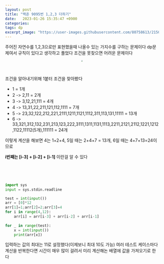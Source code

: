 ```yaml
---
layout: post
title: "백준 9095번 1,2,3 더하기"
date:   2023-01-26 15:35:47 +0900
categories:
tags: dp
excerpt_image: "https://user-images.githubusercontent.com/80758613/215027221-31f0d348-45c0-4485-a248-48bc1ad042ad.png"
---
```


주어진 자연수를 1,2,3으로만 표현했을때 나올수 있는 가지수를 구하는 문제이다 dp문제여서 규칙이  있다고 생각하고 풀었다 조건을 못찾으면 어려운 문제이다

<center>
<img src="https://user-images.githubusercontent.com/80758613/215027221-31f0d348-45c0-4485-a248-48bc1ad042ad.png" style="zoom:30%;">
</center>

&nbsp;

조건을 알아내기위해 1붙터 조건을 찾아봤다

* 1 = 1개
* 2 -> 2,11 = 2개
* 3 -> 3,12,21,111 = 4개
* 4 -> 13,31,22,211,121,112,1111 = 7개
* 5 -> 23,32,122,212,221,2111,1211,1121,1112,311,113,131,11111 = 13개
* 6 -> 33,321,312,132,231,213,123,222,3111,1311,1131,1113,2211,2121,2112,1221,1212,1122,11112(5개),111111 = 24개

이렇게 계산을 해보면 4는 1+2+4, 5일 때는 2+4+7 = 13개, 6일 때는 4+7+13=24이므로 

 **i번째는 [i-3] + [i-2] + [i-1]** 이란걸 알 수 있다

&nbsp;

&nbsp;

``` python
import sys
input = sys.stdin.readline   

test = int(input())
arr = [0]*12
arr[1]=1;arr[2]=2;arr[3]=4
for i in range(4,12):
    arr[i] = arr[i-3] + arr[i-2] + arr[i-1]
    
for _ in range(test):
    x = int(input())
    print(arr[x])
```

입력하는 값의 최대는 11로 설정했다(이제보니 최대 10도 가능) 여러 테스트 케이스마다 계산을 반복한다면 시간이 매우 많이 걸려서 미리 계산해논 배열에 값을 가져오기로 한다